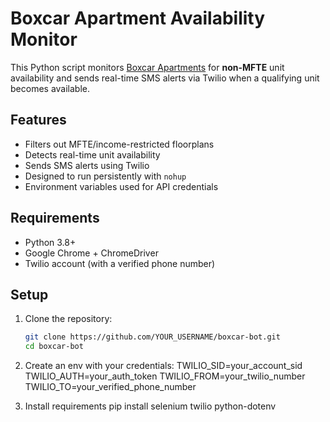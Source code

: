 # Boxcar Apartment Availability Monitor

This Python script monitors [Boxcar Apartments](https://boxcar.tarragon.com/floorplans) for **non-MFTE** unit availability and sends real-time SMS alerts via Twilio when a qualifying unit becomes available.

## Features

- Filters out MFTE/income-restricted floorplans
- Detects real-time unit availability
- Sends SMS alerts using Twilio
- Designed to run persistently with `nohup`
- Environment variables used for API credentials

## Requirements

- Python 3.8+
- Google Chrome + ChromeDriver
- Twilio account (with a verified phone number)

## Setup

1. Clone the repository:

   ```bash
   git clone https://github.com/YOUR_USERNAME/boxcar-bot.git
   cd boxcar-bot
   ```

2. Create an env with your credentials:
   TWILIO_SID=your_account_sid
   TWILIO_AUTH=your_auth_token
   TWILIO_FROM=your_twilio_number
   TWILIO_TO=your_verified_phone_number

3. Install requirements
   pip install selenium twilio python-dotenv
